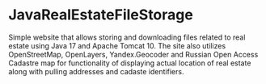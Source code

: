 # JavaRealEstateFileStorage
Simple website that allows storing and downloading files related to real estate using Java 17 and Apache Tomcat 10. The site also utilizes OpenStreetMap, OpenLayers, Yandex.Geocoder and Russian Open Access Cadastre map for functionality of displaying actual location of real estate along with pulling addresses and cadaste identifiers. 
